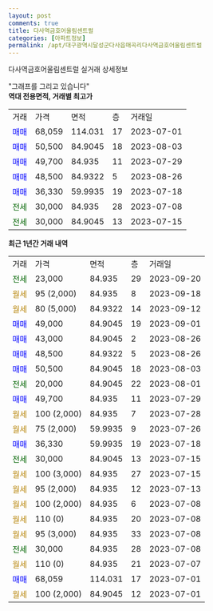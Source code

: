 ```yaml
---
layout: post
comments: true
title: 다사역금호어울림센트럴
categories: [아파트정보]
permalink: /apt/대구광역시달성군다사읍매곡리다사역금호어울림센트럴
---
```


다사역금호어울림센트럴 실거래 상세정보

<script type="text/javascript">
  google.charts.load('current', {'packages':['line', 'corechart']});
  google.charts.setOnLoadCallback(drawChart);

  function drawChart() {
    var data = new google.visualization.DataTable();
    data.addColumn('date', '거래일');
    data.addColumn('number', "매매");
    data.addColumn('number', "전세");
    data.addColumn('number', "전매");

    data.addRows([[new Date(Date.parse("2023-09-20")), null, 23000, null], [new Date(Date.parse("2023-09-18")), null, null, null], [new Date(Date.parse("2023-09-12")), null, null, null], [new Date(Date.parse("2023-09-01")), 49000, null, null], [new Date(Date.parse("2023-08-26")), 43000, null, null], [new Date(Date.parse("2023-08-26")), 48500, null, null], [new Date(Date.parse("2023-08-03")), 50500, null, null], [new Date(Date.parse("2023-08-01")), null, 20000, null], [new Date(Date.parse("2023-07-29")), 49700, null, null], [new Date(Date.parse("2023-07-28")), null, null, null], [new Date(Date.parse("2023-07-26")), null, null, null], [new Date(Date.parse("2023-07-18")), 36330, null, null], [new Date(Date.parse("2023-07-15")), null, 30000, null], [new Date(Date.parse("2023-07-15")), null, null, null], [new Date(Date.parse("2023-07-13")), null, null, null], [new Date(Date.parse("2023-07-08")), null, null, null], [new Date(Date.parse("2023-07-08")), null, null, null], [new Date(Date.parse("2023-07-08")), null, null, null], [new Date(Date.parse("2023-07-08")), null, 30000, null], [new Date(Date.parse("2023-07-07")), null, null, null], [new Date(Date.parse("2023-07-01")), 68059, null, null], [new Date(Date.parse("2023-07-01")), null, null, null]]);

    var options = {
      hAxis: {
        format: 'yyyy/MM/dd'
      },    
      lineWidth: 0,
      pointsVisible: true,    
      title: '최근 1년간 유형별 실거래가 분포',
      legend: { position: 'bottom' }
    };

    var formatter = new google.visualization.NumberFormat({pattern:'###,###'} );
    formatter.format(data, 1);
    formatter.format(data, 2);
    
    setTimeout(function() {
        var chart = new google.visualization.LineChart(document.getElementById('columnchart_material'));
        chart.draw(data, (options));
        document.getElementById('loading').style.display = 'none';
    }, 200);
  }
</script>


<div id="loading" style="z-index:20; display: block; margin-left: 0px">"그래프를 그리고 있습니다"</div>
<div id="columnchart_material" style="width: 95%; margin-left: 0px; display: block"></div>
<!-- contents start -->
<b>역대 전용면적, 거래별 최고가</b>
<table class="sortable">
    <tr>
      <td>거래</td>
      <td>가격</td>
      <td>면적</td>
      <td>층</td>
      <td>거래일</td>
    </tr>
        <tr>
          <td><a style="color: blue">매매</a></td>
          <td>68,059</td>
          <td>114.031</td>
          <td>17</td>
          <td>2023-07-01</td>
        </tr>            <tr>
          <td><a style="color: blue">매매</a></td>
          <td>50,500</td>
          <td>84.9045</td>
          <td>18</td>
          <td>2023-08-03</td>
        </tr>            <tr>
          <td><a style="color: blue">매매</a></td>
          <td>49,700</td>
          <td>84.935</td>
          <td>11</td>
          <td>2023-07-29</td>
        </tr>            <tr>
          <td><a style="color: blue">매매</a></td>
          <td>48,500</td>
          <td>84.9322</td>
          <td>5</td>
          <td>2023-08-26</td>
        </tr>            <tr>
          <td><a style="color: blue">매매</a></td>
          <td>36,330</td>
          <td>59.9935</td>
          <td>19</td>
          <td>2023-07-18</td>
        </tr>        
        <tr>
              <td><a style="color: darkgreen">전세</a></td>
              <td>30,000</td>
              <td>84.935</td>
              <td>28</td>
              <td>2023-07-08</td>
            </tr>            <tr>
              <td><a style="color: darkgreen">전세</a></td>
              <td>30,000</td>
              <td>84.9045</td>
              <td>13</td>
              <td>2023-07-15</td>
            </tr>        
    
</table>

<b>최근 1년간 거래 내역</b>

<table class="sortable">
    <tr>
      <td>거래</td>
      <td>가격</td>
      <td>면적</td>
      <td>층</td>
      <td>거래일</td>
    </tr>
    <tr>
      <td><a style="color: darkgreen">전세</a></td>
      <td>23,000</td>
      <td>84.935</td>
      <td>29</td>
      <td>2023-09-20</td>
    </tr>          <tr>
      <td><a style="color: darkgoldenrod">월세</a></td>
      <td>95 (2,000)</td>
      <td>84.935</td>
      <td>8</td>
      <td>2023-09-18</td>
    </tr>          <tr>
      <td><a style="color: darkgoldenrod">월세</a></td>
      <td>80 (5,000)</td>
      <td>84.9322</td>
      <td>14</td>
      <td>2023-09-12</td>
    </tr>          <tr>
      <td><a style="color: blue">매매</a></td>
      <td>49,000</td>
      <td>84.9045</td>
      <td>19</td>
      <td>2023-09-01</td>
    </tr>          <tr>
      <td><a style="color: blue">매매</a></td>
      <td>43,000</td>
      <td>84.9045</td>
      <td>2</td>
      <td>2023-08-26</td>
    </tr>          <tr>
      <td><a style="color: blue">매매</a></td>
      <td>48,500</td>
      <td>84.9322</td>
      <td>5</td>
      <td>2023-08-26</td>
    </tr>          <tr>
      <td><a style="color: blue">매매</a></td>
      <td>50,500</td>
      <td>84.9045</td>
      <td>18</td>
      <td>2023-08-03</td>
    </tr>          <tr>
      <td><a style="color: darkgreen">전세</a></td>
      <td>20,000</td>
      <td>84.9045</td>
      <td>22</td>
      <td>2023-08-01</td>
    </tr>          <tr>
      <td><a style="color: blue">매매</a></td>
      <td>49,700</td>
      <td>84.935</td>
      <td>11</td>
      <td>2023-07-29</td>
    </tr>          <tr>
      <td><a style="color: darkgoldenrod">월세</a></td>
      <td>100 (2,000)</td>
      <td>84.935</td>
      <td>7</td>
      <td>2023-07-28</td>
    </tr>          <tr>
      <td><a style="color: darkgoldenrod">월세</a></td>
      <td>75 (2,000)</td>
      <td>59.9935</td>
      <td>9</td>
      <td>2023-07-26</td>
    </tr>          <tr>
      <td><a style="color: blue">매매</a></td>
      <td>36,330</td>
      <td>59.9935</td>
      <td>19</td>
      <td>2023-07-18</td>
    </tr>          <tr>
      <td><a style="color: darkgreen">전세</a></td>
      <td>30,000</td>
      <td>84.9045</td>
      <td>13</td>
      <td>2023-07-15</td>
    </tr>          <tr>
      <td><a style="color: darkgoldenrod">월세</a></td>
      <td>100 (3,000)</td>
      <td>84.935</td>
      <td>27</td>
      <td>2023-07-15</td>
    </tr>          <tr>
      <td><a style="color: darkgoldenrod">월세</a></td>
      <td>95 (2,000)</td>
      <td>84.935</td>
      <td>12</td>
      <td>2023-07-13</td>
    </tr>          <tr>
      <td><a style="color: darkgoldenrod">월세</a></td>
      <td>100 (2,000)</td>
      <td>84.935</td>
      <td>6</td>
      <td>2023-07-08</td>
    </tr>          <tr>
      <td><a style="color: darkgoldenrod">월세</a></td>
      <td>110 (0)</td>
      <td>84.935</td>
      <td>20</td>
      <td>2023-07-08</td>
    </tr>          <tr>
      <td><a style="color: darkgoldenrod">월세</a></td>
      <td>95 (3,000)</td>
      <td>84.935</td>
      <td>33</td>
      <td>2023-07-08</td>
    </tr>          <tr>
      <td><a style="color: darkgreen">전세</a></td>
      <td>30,000</td>
      <td>84.935</td>
      <td>28</td>
      <td>2023-07-08</td>
    </tr>          <tr>
      <td><a style="color: darkgoldenrod">월세</a></td>
      <td>110 (0)</td>
      <td>84.935</td>
      <td>21</td>
      <td>2023-07-07</td>
    </tr>          <tr>
      <td><a style="color: blue">매매</a></td>
      <td>68,059</td>
      <td>114.031</td>
      <td>17</td>
      <td>2023-07-01</td>
    </tr>          <tr>
      <td><a style="color: darkgoldenrod">월세</a></td>
      <td>100 (2,000)</td>
      <td>84.9045</td>
      <td>12</td>
      <td>2023-07-01</td>
    </tr>      </table>
<!-- contents end -->    

